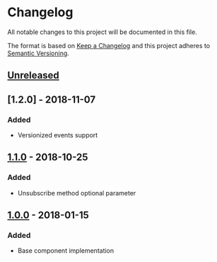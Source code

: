 # Changelog
All notable changes to this project will be documented in this file.

The format is based on [Keep a Changelog](http://keepachangelog.com/en/1.0.0/)
and this project adheres to [Semantic Versioning](http://semver.org/spec/v2.0.0.html).

## [Unreleased]

## [1.2.0] - 2018-11-07
### Added
- Versionized events support

## [1.1.0] - 2018-10-25
### Added
- Unsubscribe method optional parameter

## [1.0.0] - 2018-01-15
### Added
- Base component implementation

[Unreleased]: https://github.com/andrey-tm/yii2-service-events-client/compare/1.0.0...HEAD
[1.1.0]: https://github.com/andrey-tm/yii2-service-events-client/compare/1.0.0...1.1.0
[1.0.0]: https://github.com/andrey-tm/yii2-service-events-client/tree/1.0.0
